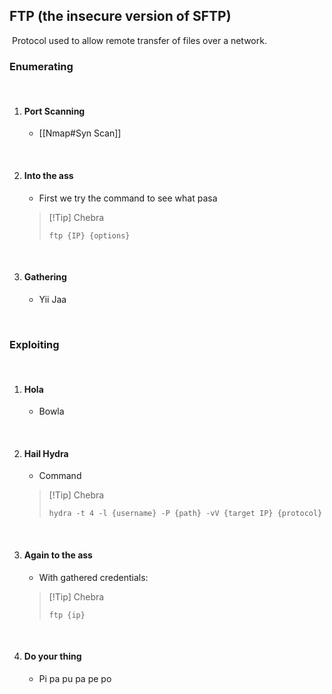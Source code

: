 ## FTP (the insecure version of SFTP)
​
Protocol used to allow remote transfer of files over a network.
​
​
### Enumerating
​
1. #### Port Scanning
   - [[Nmap#Syn Scan]]
   
   ​
2. #### Into the ass
   - First we try the command to see what pasa
   >[!Tip] Chebra
   >```
   >ftp {IP} {options}
   >```
   
   ​
3. #### Gathering
   - Yii Jaa
   
   ​
​
### Exploiting
​
1. #### Hola
   - Bowla
   
   ​
2. #### Hail Hydra
   - Command
   >[!Tip] Chebra
   >```
   >hydra -t 4 -l {username} -P {path} -vV {target IP} {protocol}
   >```
   
   ​
3. #### Again to the ass
   - With gathered credentials:
   >[!Tip] Chebra
   >```
   >ftp {ip}
   >```
   
   ​
4. #### Do your thing
   - Pi pa pu pa pe po